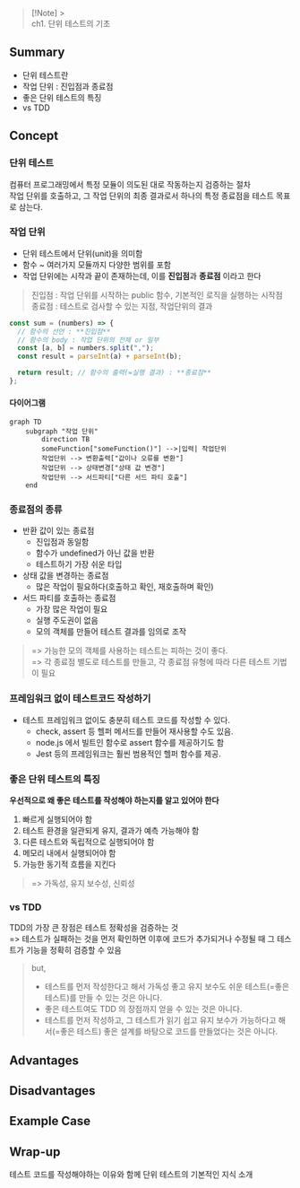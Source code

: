 <!-- 단순한 책 내용만 정리하는 스터디에서 벗어나 자신의 생각을 정리하고, 그걸 바탕으로 실무에 적용할 수 있는 내용을 찾는 스터디가 되었으면 좋겠습니다. -->
<!-- 참고한 글 - https://tech.kakaopay.com/post/frontend-study-journey/ -->

> [!Note] > </br>ch1. 단위 테스트의 기초

## Summary

<!-- 한 줄 요약을 통해 발표자는 본인이 주제를 정확하게 이해했는지 점검하고, 스터디원들은 한 눈에 주제를 파악할 수 있습니다. -->

- 단위 테스트란
- 작업 단위 : 진입점과 종료점
- 좋은 단위 테스트의 특징
- vs TDD

## Concept

### 단위 테스트

컴퓨터 프로그래밍에서 특정 모듈이 의도된 대로 작동하는지 검증하는 절차</br>
작업 단위를 호출하고, 그 작업 단위의 최종 결과로서 하나의 특정 종료점을 테스트 목표로 삼는다.

### 작업 단위

- 단위 테스트에서 단위(unit)을 의미함
- 함수 ~ 여러가지 모듈까지 다양한 범위를 포함
- 작업 단위에는 시작과 끝이 존재하는데, 이를 **진입점**과 **종료점** 이라고 한다

> 진입점 : 작업 단위를 시작하는 public 함수, 기본적인 로직을 실행하는 시작점</br>
> 종료점 : 테스트로 검사할 수 있는 지점, 작업단위의 결과

```js
const sum = (numbers) => {
  // 함수의 선언 : **진입점**
  // 함수의 body : 작업 단위의 전체 or 일부
  const [a, b] = numbers.split(",");
  const result = parseInt(a) + parseInt(b);

  return result; // 함수의 출력(=실행 결과) : **종료점**
};
```

#### 다이어그램

```mermaid
graph TD
    subgraph "작업 단위"
        direction TB
        someFunction["someFunction()"] -->|입력| 작업단위
        작업단위 --> 변환출력["값이나 오류를 변환"]
        작업단위 --> 상태변경["상태 값 변경"]
        작업단위 --> 서드파티["다른 서드 파티 호출"]
    end
```

### 종료점의 종류

- 반환 값이 있는 종료점
  - 진입점과 동일함
  - 함수가 undefined가 아닌 값을 반환
  - 테스트하기 가장 쉬운 타입
- 상태 값을 변경하는 종료점
  - 많은 작업이 필요하다(호출하고 확인, 재호출하며 확인)
- 서드 파티를 호출하는 종료점
  - 가장 많은 작업이 필요
  - 실행 주도권이 없음
  - 모의 객체를 만들어 테스트 결과를 임의로 조작

> => 가능한 모의 객체를 사용하는 테스트는 피하는 것이 좋다.</br>
> => 각 종료점 별도로 테스트를 만들고, 각 종료점 유형에 따라 다른 테스트 기법이 필요

<!-- 책을 바탕으로 발표 주제의 이론적 개념 및 필요한 배경 지식을 설명합니다. -->

### 프레임워크 없이 테스트코드 작성하기

- 테스트 프레임워크 없이도 충분히 테스트 코드를 작성할 수 있다.
  - check, assert 등 헬퍼 메서드를 만들어 재사용할 수도 있음.
  - node.js 에서 빌트인 함수로 assert 함수를 제공하기도 함
  - Jest 등의 프레임워크는 훨씬 범용적인 헬퍼 함수를 제공.

### 좋은 단위 테스트의 특징

**우선적으로 왜 좋은 테스트를 작성해야 하는지를 알고 있어야 한다**

1. 빠르게 실행되어야 함
2. 테스트 환경을 일관되게 유지, 결과가 예측 가능해야 함
3. 다른 테스트와 독립적으로 실행되어야 함
4. 메모리 내에서 실행되어야 함
5. 가능한 동기적 흐름을 지킨다

> => 가독성, 유지 보수성, 신뢰성

### vs TDD

TDD의 가장 큰 장점은 테스트 정확성을 검증하는 것</br>
=> 테스트가 실패하는 것을 먼저 확인하면 이후에 코드가 추가되거나 수정될 때 그 테스트가 기능을 정확히 검증할 수 있음

> but,
>
> - 테스트를 먼저 작성한다고 해서 가독성 좋고 유지 보수도 쉬운 테스트(=좋은 테스트)를 만들 수 있는 것은 아니다.
> - 좋은 테스트여도 TDD 의 장점까지 얻을 수 있는 것은 아니다.
> - 테스트를 먼저 작성하고, 그 테스트가 읽기 쉽고 유지 보수가 가능하다고 해서(=좋은 테스트) 좋은 설계를 바탕으로 코드를 만들었다는 것은 아니다.

## Advantages

<!-- (선택) 발표 주제를 적용했을 때 얻을 수 있는 이점이나 해결할 수 있는 문제 상황들에 대해 설명합니다. -->

## Disadvantages

<!-- (선택) 발표 주제를 적용했을 때 발생할 수 있는 side effect나 trade-off에 대해 설명합니다. -->

## Example Case

<!-- 발표 주제가 적용되어 있는 라이브러리, 실제 업무에 적용되어 있는 코드, 직접 만든 예시 코드, 자신의 느낀점 등을 첨부하여 이해를 돕습니다. -->

## Wrap-up

테스트 코드를 작성해야하는 이유와 함께 단위 테스트의 기본적인 지식 소개

<!-- 발표를 마무리하며 발표 주제를 다시 요약하고 정리합니다. -->
